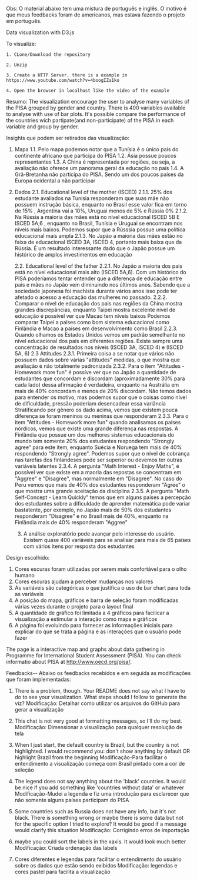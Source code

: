 ﻿Obs: O material abaixo tem uma mistura de português e inglês. O motivo é que meus feedbacks foram de americanos, mas estava fazendo o projeto em português.

Data visualization with D3.js

To visualize:

	1. CLone/Download the repository

	2. Unzip

	3. Create a HTTP Server, there is a example in https://www.youtube.com/watch?v=4boogIZa1ko

	4. Open the browser in localhost like the video of the example

Resumo:
The visualization encourage the user to analyse many variables of the PISA grouped by gender and country. There is 400 variables available to analyse with use of bar plots.
It's possible compare the performance of the countries wich partipate(and non-participate) of the PISA in each variable and group by gender.

Insights que podem ser retirados das visualização:
1. Mapa
	1.1. Pelo mapa podemos notar que a Tunísia é o único país do continente africano que participa do PISA
	1.2. Ásia possue poucos representantes
	1.3. A China é representada por regiões, ou seja, a avaliação não oferece um panorama geral da educação no país
	1.4. A Grã-Bretanha não participa do PISA. Sendo um dos poucos países da Europa ocidental a não participar
2. Dados
	2.1. Educational level of the mother (ISCED)
		2.1.1. 25% dos estudante avaliados na Tunísia responderam que suas mãe não possuem instrução básica, enquanto no Brasil esse valor fica em torno de 15% , Argentina vai  a 10%,  Uruguai menos de 5% e Rússia 0%
		2.1.2. Na Rússia a maioria das mães está no nível educacional ISCED 5B E ISCED 5A,6 , enquanto no Brasil, Tunísia e Uruguai se encontram nos níveis mais baixos. Podemos supor que a Rússsia possue uma política
				educacional mais ampla
		2.1.3. No Japão a maioria das mães estão no faixa de educacional ISCED 3A, ISCED 4, portanto mais baixa que da Rússia. É um resultado interessante dado que o Japão possue um histórico de amplos investimentos
				em educação
	
	2.2. Educational level of the father
		2.2.1. No Japão a maioria dos pais está no nível educacional mais alto (ISCED 5A,6). Com um histórico do PISA poderíamos tentar entender que a diferença de educação entre pais e mães no Japão vem diminuindo 
				nos últimos anos. Sabendo que a sociedade japonesa foi machista durante vários anos isso pode ter afetado o acesso a educação das mulheres no passado.
		2.2.2. Comparar o nível de educação dos pais nas regiões da China mostra grandes discrepâncias,  enquanto Taipei mostra excelente nível de educação é possível ver que Macao tem níveis baixos
				Podemos comparar Taipei a países como bom sistema educacional como Finlândia e Macao a países em desenvolvimento como Brasil
		2.2.3. Quando olhamos os Estados Unidos vemos um padrão semelhante no nível educacional dos pais em diferentes regiões. Existe sempre uma concentração de resultados nos níveis (ISCED 3A, ISCED 4) e (ISCED 5A, 6)
	2.3 Attitudes
		2.3.1. Primeira coisa a se notar que vários não possuem dados sobre várias "attitudes" medidas, o que mostra que avaliação é não totalmente padronizada
		2.3.2. Para o item "Attitudes - Homework more fun" é possíve ver que no Japão a quantidade de estudantes que concordam e discordam (aproximadamente 30% para cada lado) dessa afirmação é verdadeira, enquanto na Austrália 
				em mais de 40% concordam e menos de 20% discordam. Não temos dados para entender os motivo, mas podemos supor que o coisas como nível de dificuldade, pressão poderiam desencadear essa variância
			    Stratificando por gênero os dado acima, vemos que existem pouca diferença se foram meninos ou meninas que responderam
		2.3.3. Para o item "Attitudes - Homework more fun" quando analisamos os países nórdicos, vemos que existe uma grande diferença nas respostas. A Finlândia que possue um dos melhores sistemas educacionais do mundo
				tem somente 20% dos estudantes respondendo "Strongly agree" para este item, enquanto Suécia e Noruega tem mais de 40% respondendo "Strongly agree". Podemos supor que o nível de cobrança nas tarefas dos finlandeses
				pode ser superior ou devemos ter outras variáveis latentes
		2.3.4. A pergunta "Math Interest - Enjoy Maths", é possível ver que existe em a maoria das repostas se concentram em "Aggree" e "Disagree", mas normalmente em "Disagree". No caso do Peru vemos que mais de 40% dos estudantes
				responderam "Agree" o que mostra uma grande aceitação da disciplina
		2.3.5. A pergunta "Math Self-Concept - Learn Quickly" temos que em alguns países a percepção dos estudantes sobre a dificuldade de aprender matemática pode variar bastatente, por exemplo, 
				no Japão mais de 50% dos estudantes responderam "Disagree" e no Brasil mais de 40%, enquanto na Finlândia mais de 40% responderam "Aggree"
		
	3. A análise exploratório pode avançar pelo interesse do usuário. Existem quase 400 variáveis para se analisar para mais de 65 países com vários itens por resposta dos estudantes
	
Design escolhido:
1. Cores escuras foram utilizadas por serem mais confortável para o olho humano
2. Cores escuras ajudam a perceber mudanças nos valores
3. As variáveis são categóricas o que justifica o uso de bar chart para toda as variáveis
4. A posição do mapa, gráficos e barra de seleção foram modificadas várias vezes durante o projeto para o layout final
5. A quantidade de gráfico foi limitada a 4 gráficos para facilicar a visualização a estimular a interação como mapa e gráficos
6. A página foi evoluindo para fornecer as informações iniciais para explicar do que se trata a página e as interações que o usuário pode fazer
	
The page is a interactive map and graphs about data gathering in Programme for International Student Assessment (PISA).
You can check informatio about PISA at http://www.oecd.org/pisa/.

Feedbacks-- Abaixo os feedbacks recebidos e em seguida as modificações que foram implementadas:
1. There is a problem, though. Your README does not say what I have to do to see your visualization. What steps should I follow to generate the viz?
	Modificação: Detalhar como utilizar os arquivos do GitHub para gerar a visualização

2. This chat is not very good at formatting messages, so I'll do my best.
	Modificação: Dimensionar a visualização para qualquer resolução de tela

3. When I just start, the default country is Brazil, but the country is not highlighted. I would recommend you: don't show anything by default OR highlight Brazil from the beginning
	Modificação-Para facilitar o entendimento a visualização começa com Brasil pintado com a cor de seleção

4. The legend does not say anything about the 'black' countries. It would be nice if you add something like 'countries without data' or whatever
	Modificação-Mudei a legenda e fiz uma introdução para esclarecer que não somente alguns países participam do PISA

5. Some countries such as Russia does not have any info, but it's not black. There is something wrong or maybe there is some data but not for the specific option I tried to explore? It would be good if a message would clarify this situation
	Modificação: Corrigindo erros de importação

6. maybe you could sort the labels in the xaxis. It would look much better
	Modificação: Criada ordenação das labels	

7. Cores diferentes e legendas para facilitar o entendimento do usuário sobre os dados que estão sendo exibidos
	Modificação: legendas e cores pastel para facilita a visualização